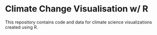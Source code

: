 # Climate Change Visualisation w/ R

This repository contains code and data for climate science visualizations created using R.